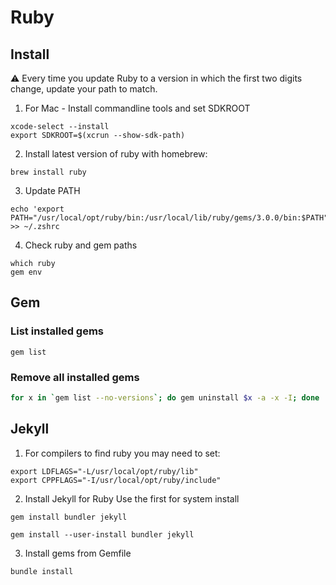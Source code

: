 # Ruby
## Install
:warning: Every time you update Ruby to a version in which the first two digits change, update your path to match.

1. For Mac - Install commandline tools and set SDKROOT
```
xcode-select --install
export SDKROOT=$(xcrun --show-sdk-path)
```

2. Install latest version of ruby with homebrew:
```
brew install ruby
```

3. Update PATH
```
echo 'export PATH="/usr/local/opt/ruby/bin:/usr/local/lib/ruby/gems/3.0.0/bin:$PATH"' >> ~/.zshrc
```

4. Check ruby and gem paths
```
which ruby
gem env
```

## Gem
### List installed gems
```
gem list
```

### Remove all installed gems
```bash
for x in `gem list --no-versions`; do gem uninstall $x -a -x -I; done
```

## Jekyll
1. For compilers to find ruby you may need to set:
```
export LDFLAGS="-L/usr/local/opt/ruby/lib"
export CPPFLAGS="-I/usr/local/opt/ruby/include"
```

2. Install Jekyll for Ruby
Use the first for system install
```
gem install bundler jekyll

gem install --user-install bundler jekyll
```

3. Install gems from Gemfile
```
bundle install
```

